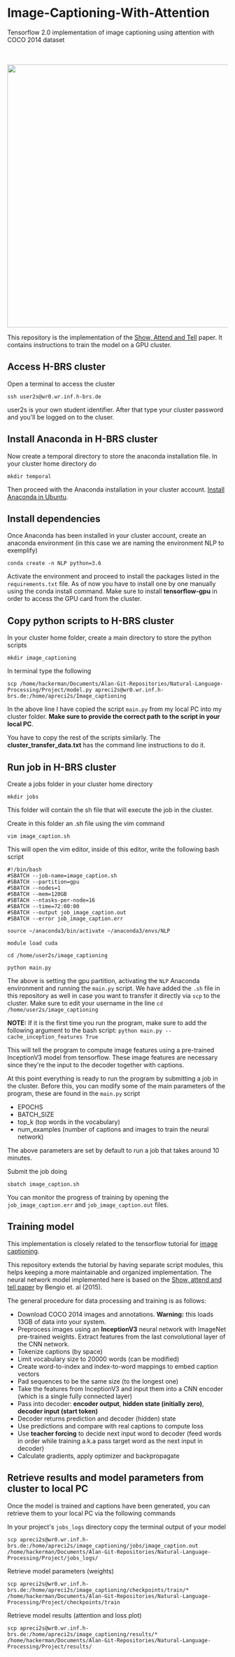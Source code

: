 # Image-Captioning-With-Attention
Tensorflow 2.0 implementation of image captioning using attention with COCO 2014 dataset

<p align="center">
  <br><br>
  <img src="images/output_4ouLCB.gif" width="1300" height="600"><br>
  <!--b>This is the look of the Live Visualizer</b!-->
  <!--br><br><br><br><br><br>
  <img src="data/upload.gif"><br>
  <b>This shows the filtering of rostopics in the graph</b!-->
</p>

This repository is the implementation of the [Show, Attend and Tell](https://arxiv.org/abs/1502.03044) paper. It contains instructions to train the model on a GPU cluster. 
## Access H-BRS cluster

Open a terminal to access the cluster

```
ssh user2s@wr0.wr.inf.h-brs.de

```

user2s is your own student identifier. After that type your cluster password and you'll be logged on to the cluser.

## Install Anaconda in H-BRS cluster

Now create a temporal directory to store the anaconda installation file. In your cluster home directory do 

```
mkdir temporal

```

Then proceed with the Anaconda installation in your cluster account. [Install Anaconda in Ubuntu](https://www.digitalocean.com/community/tutorials/how-to-install-anaconda-on-ubuntu-18-04-quickstart).

## Install dependencies

Once Anaconda has been installed in your cluster account, create an anaconda environment (in this case we are naming the environment NLP to exemplify)

```
conda create -n NLP python=3.6
```

Activate the environment and proceed to install the packages listed in the ```requirements.txt``` file. As of now you have to install one by one manually using the conda install command. Make sure to install **tensorflow-gpu** in order to access the GPU card from the cluster.


## Copy python scripts to H-BRS cluster

In your cluster home folder, create a main directory to store the python scripts

```
mkdir image_captioning

```

In terminal type the following

```
scp /home/hackerman/Documents/Alan-Git-Repositories/Natural-Language-Processing/Project/model.py apreci2s@wr0.wr.inf.h-brs.de:/home/apreci2s/Image_captioning

```

In the above line I have copied the script ```main.py``` from my local PC into my cluster folder. **Make sure to provide the correct path to the script in your local PC**.

You have to copy the rest of the scripts similarly. The **cluster_transfer_data.txt** has the command line instructions to do it.

## Run job in H-BRS cluster

Create a jobs folder in your cluster home directory

```
mkdir jobs

```

This folder will contain the sh file that will execute the job in the cluster.

Create in this folder an .sh file using the vim command

```
vim image_caption.sh
```

This will open the vim editor, inside of this editor, write the following bash script

```
#!/bin/bash
#SBATCH --job-name=image_caption.sh
#SBATCH --partition=gpu
#SBATCH --nodes=1
#SBATCH --mem=120GB
#SBTACH --ntasks-per-node=16
#SBATCH --time=72:00:00
#SBATCH --output job_image_caption.out
#SBATCH --error job_image_caption.err

source ~/anaconda3/bin/activate ~/anaconda3/envs/NLP

module load cuda

cd /home/user2s/image_captioning

python main.py

```

The above is setting the gpu partition, activating the ```NLP``` Anaconda environment and running the ```main.py``` script. We have added the ```.sh``` file in this repository as well in case you want to transfer it directly via ```scp``` to the cluster. Make sure to edit your username in the line ```cd /home/user2s/image_captioning```


**NOTE:** If it is the first time you run the program, make sure to add the following argument to the bash script: ```python main.py --cache_inception_features True```

This will tell the program to compute image features using a pre-trained InceptionV3 model from tensorflow. These image features are necessary since they're the input to the decoder together with captions. 

At this point everything is ready to run the program by submitting a job in the cluster. Before this, you can modify some of the main parameters of the program, these are found in the ```main.py``` script

* EPOCHS
* BATCH_SIZE
* top_k (top words in the vocabulary)
* num_examples (number of captions and images to train the neural network)

The above parameters are set by default to run a job that takes around 10 minutes. 

Submit the job doing 

```
sbatch image_caption.sh
```

You can monitor the progress of training by opening the ```job_image_caption.err``` and ```job_image_caption.out``` files. 

## Training model

This implementation is closely related to the tensorflow tutorial for [image captioning](https://github.com/tensorflow/docs/blob/master/site/en/tutorials/text/image_captioning.ipynb). 

This repository extends the tutorial by having separate script modules, this helps keeping a more maintainable and organized implementation. The neural network model implemented here is based on the [Show, attend and tell paper](https://arxiv.org/abs/1502.03044) by Bengio et. al (2015).

The general procedure for data processing and training is as follows:

 * Download COCO 2014 images and annotations. **Warning:** this loads 13GB of data into your system. 
 * Preprocess images using an **InceptionV3** neural network with ImageNet pre-trained weights. Extract features from the last convolutional layer of the CNN network.
 * Tokenize captions (by space)
 * Limit vocabulary size to 20000 words (can be modified)
 * Create word-to-index and index-to-word mappings to embed caption vectors
 * Pad sequences to be the same size (to the longest one)
 * Take the features from InceptionV3 and input them into a CNN encoder (which is a single fully connected layer)
 * Pass into decoder: **encoder output**, **hidden state (initially zero)**, **decoder input (start token)** 
 * Decoder returns prediction and decoder (hidden) state
 * Use predictions and compare with real captions to compute loss
 * Use **teacher forcing** to decide next input word to decoder (feed words in order while training a.k.a pass target word as the next input in decoder)
 * Calculate gradients, apply optimizer and backpropagate

## Retrieve results and model parameters from cluster to local PC

Once the model is trained and captions have been generated, you can retrieve them to your local PC via the following commands

In your project's ```jobs_logs``` directory copy the terminal output of your model 

```
scp apreci2s@wr0.wr.inf.h-brs.de:/home/apreci2s/image_captioning/jobs/image_caption.out /home/hackerman/Documents/Alan-Git-Repositories/Natural-Language-Processing/Project/jobs_logs/

```

Retrieve model parameters (weights)

```
scp apreci2s@wr0.wr.inf.h-brs.de:/home/apreci2s/image_captioning/checkpoints/train/* /home/hackerman/Documents/Alan-Git-Repositories/Natural-Language-Processing/Project/checkpoints/train
```

Retrieve model results (attention and loss plot)

```
scp apreci2s@wr0.wr.inf.h-brs.de:/home/apreci2s/image_captioning/results/* /home/hackerman/Documents/Alan-Git-Repositories/Natural-Language-Processing/Project/results/

```
